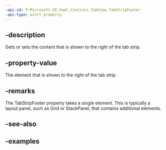 ```yaml
---
-api-id: P:Microsoft.UI.Xaml.Controls.TabView.TabStripFooter
-api-type: winrt property
---
```


## -description

Gets or sets the content that is shown to the right of the tab strip.

## -property-value

The element that is shown to the right of the tab strip.

## -remarks

The TabStripFooter property takes a single element. This is typically a layout panel, such as Grid or StackPanel, that contains additional elements.

## -see-also

## -examples

